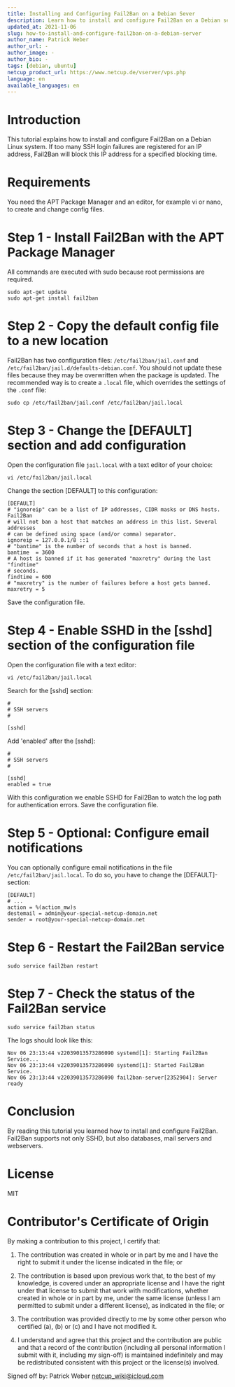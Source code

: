 ```yaml
---
title: Installing and Configuring Fail2Ban on a Debian Sever
description: Learn how to install and configure Fail2Ban on a Debian server to block IP addresses when too many SSH login attempts fail in a short time.
updated_at: 2021-11-06
slug: how-to-install-and-configure-fail2ban-on-a-debian-server
author_name: Patrick Weber
author_url: -
author_image: -
author_bio: -
tags: [debian, ubuntu]
netcup_product_url: https://www.netcup.de/vserver/vps.php
language: en
available_languages: en
---
```


# Introduction

This tutorial explains how to install and configure Fail2Ban on a Debian Linux system. If too many SSH login failures are registered for an IP address, Fail2Ban will block this IP address for a specified blocking time.

# Requirements

You need the APT Package Manager and an editor, for example vi or nano, to create and change config files.

# Step 1 - Install Fail2Ban with the APT Package Manager

All commands are executed with sudo because root permissions are required.

```
sudo apt-get update
sudo apt-get install fail2ban
```

# Step 2 - Copy the default config file to a new location

Fail2Ban has two configuration files: `/etc/fail2ban/jail.conf` and `/etc/fail2ban/jail.d/defaults-debian.conf`.
You should not update these files because they may be overwritten when the package is updated.
The recommended way is to create a `.local` file, which overrides the settings of the `.conf` file:

```
sudo cp /etc/fail2ban/jail.conf /etc/fail2ban/jail.local
```

# Step 3 - Change the [DEFAULT] section and add configuration

Open the configuration file `jail.local` with a text editor of your choice:

```
vi /etc/fail2ban/jail.local
```

Change the section [DEFAULT] to this configuration:

```
[DEFAULT]
# "ignoreip" can be a list of IP addresses, CIDR masks or DNS hosts. Fail2Ban
# will not ban a host that matches an address in this list. Several addresses
# can be defined using space (and/or comma) separator.
ignoreip = 127.0.0.1/8 ::1
# "bantime" is the number of seconds that a host is banned.
bantime  = 3600
# A host is banned if it has generated "maxretry" during the last "findtime"
# seconds.
findtime = 600
# "maxretry" is the number of failures before a host gets banned.
maxretry = 5
```

Save the configuration file.

# Step 4 - Enable SSHD in the [sshd] section of the configuration file

Open the configuration file with a text editor:

```
vi /etc/fail2ban/jail.local
```

Search for the [sshd] section:

```
#
# SSH servers
#

[sshd]
```

Add 'enabled' after the [sshd]:

```
#
# SSH servers
#

[sshd]
enabled = true
```

With this configuration we enable SSHD for Fail2Ban to watch the log path for authentication errors.
Save the configuration file.

# Step 5 - Optional: Configure email notifications

You can optionally configure email notifications in the file `/etc/fail2ban/jail.local`.
To do so, you have to change the [DEFAULT]-section:

```
[DEFAULT]
# ...
action = %(action_mw)s
destemail = admin@your-special-netcup-domain.net
sender = root@your-special-netcup-domain.net
```

# Step 6 - Restart the Fail2Ban service

`sudo service fail2ban restart`

# Step 7 - Check the status of the Fail2Ban service

`sudo service fail2ban status`

The logs should look like this:

```
Nov 06 23:13:44 v22039013573286090 systemd[1]: Starting Fail2Ban Service...
Nov 06 23:13:44 v22039013573286090 systemd[1]: Started Fail2Ban Service.
Nov 06 23:13:44 v22039013573286090 fail2ban-server[2352904]: Server ready
```

# Conclusion

By reading this tutorial you learned how to install and configure Fail2Ban. Fail2Ban supports not only SSHD, but also databases, mail servers and webservers.

# License

MIT

# Contributor's Certificate of Origin

By making a contribution to this project, I certify that:

1.  The contribution was created in whole or in part by me and I have the right to submit it under the license indicated in the file; or

2.  The contribution is based upon previous work that, to the best of my knowledge, is covered under an appropriate license and I have the right under that license to submit that work with modifications, whether created in whole or in part by me, under the same license (unless I am permitted to submit under a different license), as indicated in the file; or

3.  The contribution was provided directly to me by some other person who certified (a), (b) or (c) and I have not modified it.

4.  I understand and agree that this project and the contribution are public and that a record of the contribution (including all personal information I submit with it, including my sign-off) is maintained indefinitely and may be redistributed consistent with this project or the license(s) involved.

Signed off by: Patrick Weber netcup_wiki@icloud.com
